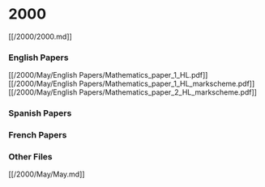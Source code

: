 # 2000

[[/2000/2000.md]]

### English Papers
[[/2000/May/English Papers/Mathematics_paper_1_HL.pdf]]
[[/2000/May/English Papers/Mathematics_paper_1_HL_markscheme.pdf]]
[[/2000/May/English Papers/Mathematics_paper_2_HL_markscheme.pdf]]
### Spanish Papers
### French Papers

### Other Files
[[/2000/May/May.md]]
